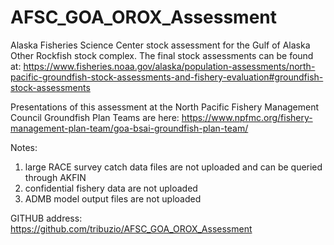 # AFSC_GOA_OROX_Assessment
Alaska Fisheries Science Center stock assessment for the Gulf of Alaska Other Rockfish stock complex. The final stock assessments can be found at:
https://www.fisheries.noaa.gov/alaska/population-assessments/north-pacific-groundfish-stock-assessments-and-fishery-evaluation#groundfish-stock-assessments

Presentations of this assessment at the North Pacific Fishery Management Council Groundfish Plan Teams are here:
https://www.npfmc.org/fishery-management-plan-team/goa-bsai-groundfish-plan-team/

Notes:
1) large RACE survey catch data files are not uploaded and can be queried through AKFIN
2) confidential fishery data are not uploaded
3) ADMB model output files are not uploaded

GITHUB address: https://github.com/tribuzio/AFSC_GOA_OROX_Assessment
